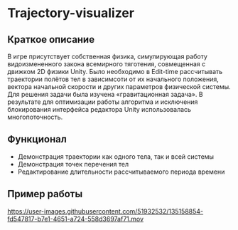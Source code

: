 # Trajectory-visualizer

## Краткое описание
В игре присутствует собственная физика, симулирующая работу видоизмененного закона всемирного тяготения, совмещенная с движком 2D физики Unity. Было необходимо в Edit-time рассчитывать траектории полётов тел в зависимсоти от их начального положения, вектора начальной скорости и других параметров физической системы. Для решения задачи была изучена «гравитационная задача». В результате для оптимизации работы алгоритма и исключения блокирования интерфейса редактора Unity использовалась многопоточность.


## Функционал
* Демонстрация траектории как одного тела, так и всей системы
* Демонстрация точек перечения тел
* Редактирование длительности рассчитываемого периода времени

## Пример работы


https://user-images.githubusercontent.com/51932532/135158854-fd547817-b7e1-4651-a724-558d3697af71.mov

